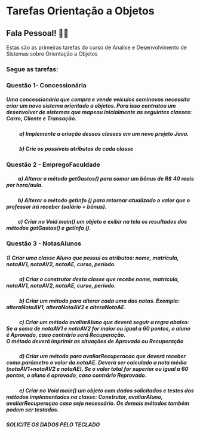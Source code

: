 # Tarefas Orientação a Objetos
## Fala Pessoal! 👋🏽
 Estas são as primeiras tarefas do curso de Analise e Desenvolvimento de Sistemas sobre Orientação a Objetos <br/>


### Segue as tarefas:

### Questão 1- Concessionária

##### Uma concessionária que compra e vende veículos seminovos necessita criar um novo sistema orientado a objetos. Para isso contratou um desenvolver de sistemas que mapeou inicialmente as seguintes classes: Carro, Cliente e Transação.
##### &emsp; &emsp; a) Implemente a criação dessas classes em um novo projeto Java.
##### &emsp; &emsp; b) Crie os possíveis atributos de cada classe

### Questão 2 - EmpregoFaculdade
##### &emsp; &emsp;a) Alterar o método getGastos() para somar um bônus de R$ 40 reais por hora/aula.
##### &emsp; &emsp;b) Alterar o método getInfo () para retornar atualizado o valor que o professor irá receber (salário + bônus).
##### &emsp; &emsp;c) Criar no Void main() um objeto e exibir na tela os resultados dos métodos getGastos() e getInfo ().

### Questão 3 - NotasAlunos
##### 1) Criar uma classe Aluno que possui os atributos: nome, matricula, notaAV1, notaAV2, notaAE, curso, periodo.

##### &emsp; &emsp; a) Criar o construtor desta classe que recebe nome, matricula, notaAV1, notaAV2, notaAE, curso, periodo.

##### &emsp; &emsp; b) Criar um método para alterar cada uma das notas. Exemplo: alteraNotaAV1, alteraNotaAV2 e alteraNotaAE.

##### &emsp; &emsp; c) Criar um método avaliarAluno que deverá seguir a regra abaixo:<br/> Se a soma de notaAV1 e notaAV2 for maior ou igual a 60 pontos, o aluno é Aprovado, caso contrário será Recuperação.<br/>O método deverá imprimir as situações de Aprovado ou Recuperação

##### &emsp; &emsp; d) Criar um método para avaliarRecuperacao que deverá receber como parâmetro o valor da notaAE. Devera ser calculado a nota média (notaAV1+notaAV2 e notaAE). Se o valor total for superior ou igual a 60 pontos, o aluno é aprovado, caso contrário Reprovado.

##### &emsp; &emsp; e) Criar no Void main() um objeto com dados solicitados e testes dos métodos implementados na classe: Construtor, avaliarAluno, avaliarRecuperaçao caso seja necessário. Os demais métodos também podem ser testados.

##### SOLICITE OS DADOS PELO TECLADO
